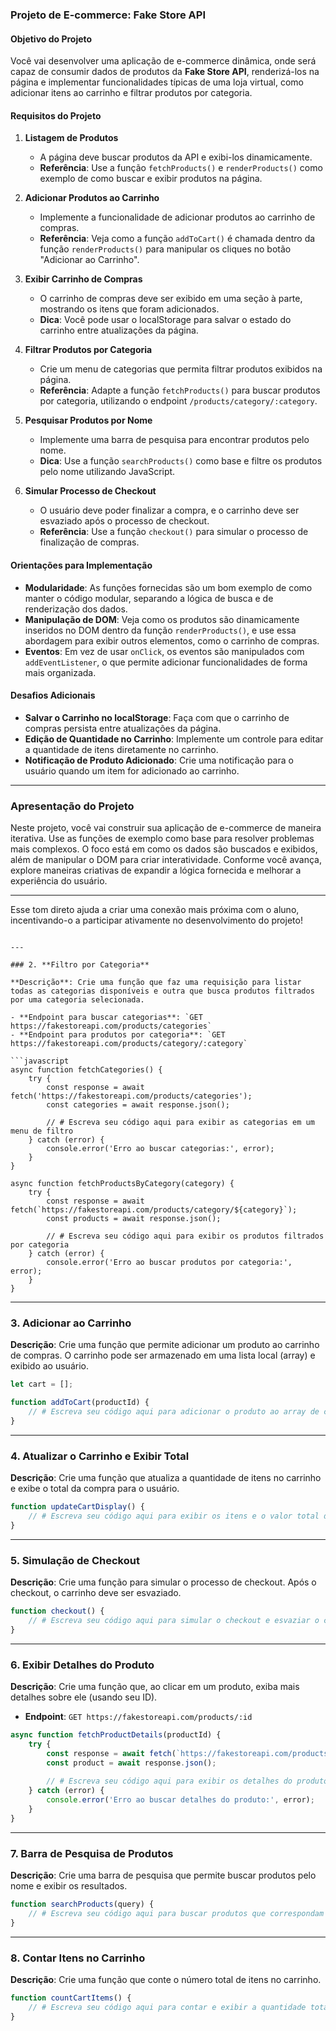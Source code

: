 ### **Projeto de E-commerce: Fake Store API**

#### **Objetivo do Projeto**
Você vai desenvolver uma aplicação de e-commerce dinâmica, onde será capaz de consumir dados de produtos da **Fake Store API**, renderizá-los na página e implementar funcionalidades típicas de uma loja virtual, como adicionar itens ao carrinho e filtrar produtos por categoria.

#### **Requisitos do Projeto**

1. **Listagem de Produtos**
   - A página deve buscar produtos da API e exibi-los dinamicamente.
   - **Referência**: Use a função `fetchProducts()` e `renderProducts()` como exemplo de como buscar e exibir produtos na página.
   
2. **Adicionar Produtos ao Carrinho**
   - Implemente a funcionalidade de adicionar produtos ao carrinho de compras.
   - **Referência**: Veja como a função `addToCart()` é chamada dentro da função `renderProducts()` para manipular os cliques no botão "Adicionar ao Carrinho".
   
3. **Exibir Carrinho de Compras**
   - O carrinho de compras deve ser exibido em uma seção à parte, mostrando os itens que foram adicionados.
   - **Dica**: Você pode usar o localStorage para salvar o estado do carrinho entre atualizações da página.
   
4. **Filtrar Produtos por Categoria**
   - Crie um menu de categorias que permita filtrar produtos exibidos na página.
   - **Referência**: Adapte a função `fetchProducts()` para buscar produtos por categoria, utilizando o endpoint `/products/category/:category`.
   
5. **Pesquisar Produtos por Nome**
   - Implemente uma barra de pesquisa para encontrar produtos pelo nome.
   - **Dica**: Use a função `searchProducts()` como base e filtre os produtos pelo nome utilizando JavaScript.

6. **Simular Processo de Checkout**
   - O usuário deve poder finalizar a compra, e o carrinho deve ser esvaziado após o processo de checkout.
   - **Referência**: Use a função `checkout()` para simular o processo de finalização de compras.

#### **Orientações para Implementação**
- **Modularidade**: As funções fornecidas são um bom exemplo de como manter o código modular, separando a lógica de busca e de renderização dos dados.
- **Manipulação de DOM**: Veja como os produtos são dinamicamente inseridos no DOM dentro da função `renderProducts()`, e use essa abordagem para exibir outros elementos, como o carrinho de compras.
- **Eventos**: Em vez de usar `onClick`, os eventos são manipulados com `addEventListener`, o que permite adicionar funcionalidades de forma mais organizada.

#### **Desafios Adicionais**
- **Salvar o Carrinho no localStorage**: Faça com que o carrinho de compras persista entre atualizações da página.
- **Edição de Quantidade no Carrinho**: Implemente um controle para editar a quantidade de itens diretamente no carrinho.
- **Notificação de Produto Adicionado**: Crie uma notificação para o usuário quando um item for adicionado ao carrinho.

---

### **Apresentação do Projeto**
Neste projeto, você vai construir sua aplicação de e-commerce de maneira iterativa. Use as funções de exemplo como base para resolver problemas mais complexos. O foco está em como os dados são buscados e exibidos, além de manipular o DOM para criar interatividade. Conforme você avança, explore maneiras criativas de expandir a lógica fornecida e melhorar a experiência do usuário.

---

Esse tom direto ajuda a criar uma conexão mais próxima com o aluno, incentivando-o a participar ativamente no desenvolvimento do projeto!
```

---

### 2. **Filtro por Categoria**

**Descrição**: Crie uma função que faz uma requisição para listar todas as categorias disponíveis e outra que busca produtos filtrados por uma categoria selecionada.

- **Endpoint para buscar categorias**: `GET https://fakestoreapi.com/products/categories`
- **Endpoint para produtos por categoria**: `GET https://fakestoreapi.com/products/category/:category`

```javascript
async function fetchCategories() {
    try {
        const response = await fetch('https://fakestoreapi.com/products/categories');
        const categories = await response.json();
        
        // # Escreva seu código aqui para exibir as categorias em um menu de filtro
    } catch (error) {
        console.error('Erro ao buscar categorias:', error);
    }
}

async function fetchProductsByCategory(category) {
    try {
        const response = await fetch(`https://fakestoreapi.com/products/category/${category}`);
        const products = await response.json();
        
        // # Escreva seu código aqui para exibir os produtos filtrados por categoria
    } catch (error) {
        console.error('Erro ao buscar produtos por categoria:', error);
    }
}
```

---

### 3. **Adicionar ao Carrinho**

**Descrição**: Crie uma função que permite adicionar um produto ao carrinho de compras. O carrinho pode ser armazenado em uma lista local (array) e exibido ao usuário.

```javascript
let cart = [];

function addToCart(productId) {
    // # Escreva seu código aqui para adicionar o produto ao array de carrinho
}
```

---

### 4. **Atualizar o Carrinho e Exibir Total**

**Descrição**: Crie uma função que atualiza a quantidade de itens no carrinho e exibe o total da compra para o usuário.

```javascript
function updateCartDisplay() {
    // # Escreva seu código aqui para exibir os itens e o valor total do carrinho
}
```

---

### 5. **Simulação de Checkout**

**Descrição**: Crie uma função para simular o processo de checkout. Após o checkout, o carrinho deve ser esvaziado.

```javascript
function checkout() {
    // # Escreva seu código aqui para simular o checkout e esvaziar o carrinho
}
```

---

### 6. **Exibir Detalhes do Produto**

**Descrição**: Crie uma função que, ao clicar em um produto, exiba mais detalhes sobre ele (usando seu ID).

- **Endpoint**: `GET https://fakestoreapi.com/products/:id`

```javascript
async function fetchProductDetails(productId) {
    try {
        const response = await fetch(`https://fakestoreapi.com/products/${productId}`);
        const product = await response.json();
        
        // # Escreva seu código aqui para exibir os detalhes do produto
    } catch (error) {
        console.error('Erro ao buscar detalhes do produto:', error);
    }
}
```

---

### 7. **Barra de Pesquisa de Produtos**

**Descrição**: Crie uma barra de pesquisa que permite buscar produtos pelo nome e exibir os resultados.

```javascript
function searchProducts(query) {
    // # Escreva seu código aqui para buscar produtos que correspondam à pesquisa
}
```

---

### 8. **Contar Itens no Carrinho**

**Descrição**: Crie uma função que conte o número total de itens no carrinho.

```javascript
function countCartItems() {
    // # Escreva seu código aqui para contar e exibir a quantidade total de itens no carrinho
}
```

